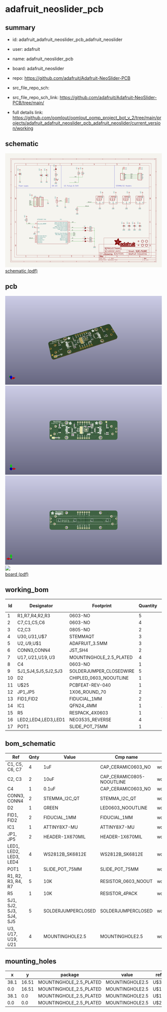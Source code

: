 # adafruit_neoslider_pcb
 
## summary 
* id: adafruit_adafruit_neoslider_pcb_adafruit_neoslider
* user: adafruit
* name: adafruit_neoslider_pcb
* board: adafruit_neoslider
* repo: https://github.com/adafruit/Adafruit-NeoSlider-PCB



* src_file_repo_sch: 
* src_file_repo_sch_link: https://github.com/adafruit/Adafruit-NeoSlider-PCB/tree/main/
* full details link: https://github.com/oomlout/oomlout_oomp_project_bot_v_2/tree/main/projects/adafruit_adafruit_neoslider_pcb_adafruit_neoslider/current_version/working  

## schematic  
![](working_schematic_600.png)  
[schematic (pdf)](working_schematic.pdf) 






















## pcb  
![](working_3d_600.png) 
![](working_3d_front_600.png)  
![](working_3d_back_600.png)  
![](working_600.png)  
[board (pdf)](working.pdf)  

## working_bom
| Id | Designator | Footprint | Quantity | Designation | Supplier and ref |  | None | 
| --- | --- | --- | --- | --- | --- | --- | --- | 
| 1 | R1,R7,R4,R2,R3 | 0603-NO | 5 | 10K |  |  | [''] | 
| 2 | C7,C1,C5,C6 | 0603-NO | 4 | 1uF |  |  | [''] | 
| 3 | C2,C3 | 0805-NO | 2 | 10uF |  |  | [''] | 
| 4 | U$30,U$31,U$7 | STEMMAQT | 3 |  |  |  | [''] | 
| 5 | U$2,U$9,U$1 | ADAFRUIT_3.5MM | 3 |  |  |  | [''] | 
| 6 | CONN3,CONN4 | JST_SH4 | 2 | STEMMA_I2C_QT |  |  | [''] | 
| 7 | U$17,U$21,U$19,U$3 | MOUNTINGHOLE_2.5_PLATED | 4 | MOUNTINGHOLE2.5 |  |  | [''] | 
| 8 | C4 | 0603-NO | 1 | 0.1uF |  |  | [''] | 
| 9 | SJ1,SJ4,SJ5,SJ2,SJ3 | SOLDERJUMPER_CLOSEDWIRE | 5 |  |  |  | [''] | 
| 10 | D2 | CHIPLED_0603_NOOUTLINE | 1 | GREEN |  |  | [''] | 
| 11 | U$25 | PCBFEAT-REV-040 | 1 |  |  |  | [''] | 
| 12 | JP1,JP5 | 1X06_ROUND_70 | 2 |  |  |  | [''] | 
| 13 | FID1,FID2 | FIDUCIAL_1MM | 2 | FIDUCIAL_1MM |  |  | [''] | 
| 14 | IC1 | QFN24_4MM | 1 | ATTINY8X7-MU |  |  | [''] | 
| 15 | R5 | RESPACK_4X0603 | 1 | 10K |  |  | [''] | 
| 16 | LED2,LED4,LED3,LED1 | NEO3535_REVERSE | 4 | WS2812B_SK6812E |  |  | [''] | 
| 17 | POT1 | SLIDE_POT_75MM | 1 | SLIDE_POT_75MM |  |  | [''] | 


## bom_schematic
| Ref | Qnty | Value | Cmp name | Footprint | Description | Vendor | DNP | 
| --- | --- | --- | --- | --- | --- | --- | --- | 
| C1, C5, C6, C7 | 4 | 1uF | CAP_CERAMIC0603_NO | working:0603-NO |  |  |  | 
| C2, C3 | 2 | 10uF | CAP_CERAMIC0805-NOOUTLINE | working:0805-NO |  |  |  | 
| C4 | 1 | 0.1uF | CAP_CERAMIC0603_NO | working:0603-NO |  |  |  | 
| CONN3, CONN4 | 2 | STEMMA_I2C_QT | STEMMA_I2C_QT | working:JST_SH4 |  |  |  | 
| D2 | 1 | GREEN | LED0603_NOOUTLINE | working:CHIPLED_0603_NOOUTLINE |  |  |  | 
| FID1, FID2 | 2 | FIDUCIAL_1MM | FIDUCIAL_1MM | working:FIDUCIAL_1MM |  |  |  | 
| IC1 | 1 | ATTINY8X7-MU | ATTINY8X7-MU | working:QFN24_4MM |  |  |  | 
| JP1, JP5 | 2 | HEADER-1X670MIL | HEADER-1X670MIL | working:1X06_ROUND_70 |  |  |  | 
| LED1, LED2, LED3, LED4 | 4 | WS2812B_SK6812E | WS2812B_SK6812E | working:NEO3535_REVERSE |  |  |  | 
| POT1 | 1 | SLIDE_POT_75MM | SLIDE_POT_75MM | working:SLIDE_POT_75MM |  |  |  | 
| R1, R2, R3, R4, R7 | 5 | 10K | RESISTOR_0603_NOOUT | working:0603-NO |  |  |  | 
| R5 | 1 | 10K | RESISTOR_4PACK | working:RESPACK_4X0603 |  |  |  | 
| SJ1, SJ2, SJ3, SJ4, SJ5 | 5 | SOLDERJUMPERCLOSED | SOLDERJUMPERCLOSED | working:SOLDERJUMPER_CLOSEDWIRE |  |  |  | 
| U$3, U$17, U$19, U$21 | 4 | MOUNTINGHOLE2.5 | MOUNTINGHOLE2.5 | working:MOUNTINGHOLE_2.5_PLATED |  |  |  | 


## mounting_holes
| x | y | package | value | ref | size | 
| --- | --- | --- | --- | --- | --- | 
| 38.1 | 16.51 | MOUNTINGHOLE_2.5_PLATED | MOUNTINGHOLE2.5 | U$3 | m3 | 
| 0.0 | 16.51 | MOUNTINGHOLE_2.5_PLATED | MOUNTINGHOLE2.5 | U$17 | m3 | 
| 38.1 | 0.0 | MOUNTINGHOLE_2.5_PLATED | MOUNTINGHOLE2.5 | U$19 | m3 | 
| 0.0 | 0.0 | MOUNTINGHOLE_2.5_PLATED | MOUNTINGHOLE2.5 | U$21 | m3 | 


